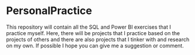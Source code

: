 # PersonalPractice
This repository will contain all the SQL and Power BI exercises that I practice myself.
Here, there will be projects that I practice based on the projects of others and there are also projects that I tinker with and research on my own.
If possible I hope you can give me a suggestion or comment.

